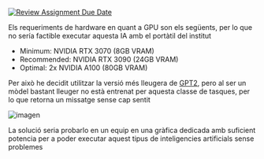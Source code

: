 [![Review Assignment Due Date](https://classroom.github.com/assets/deadline-readme-button-22041afd0340ce965d47ae6ef1cefeee28c7c493a6346c4f15d667ab976d596c.svg)](https://classroom.github.com/a/ehCBajNl)

Els requeriments de hardware en quant a GPU son els següents, per lo que no sería factible executar aquesta IA amb el portàtil del institut
- Minimum: NVIDIA RTX 3070 (8GB VRAM)
- Recommended: NVIDIA RTX 3090 (24GB VRAM)
- Optimal: 2x NVIDIA A100 (80GB VRAM)

Per això he decidit utilitzar la versió més lleugera de [GPT2](https://huggingface.co/openai-community/gpt2), pero al ser un mòdel bastant lleuger no està entrenat per aquesta classe de tasques, per lo que retorna un missatge sense cap sentit

![imagen](https://github.com/user-attachments/assets/dfa80d1c-403c-482f-8b2d-d1a1dc1139bd)

La solució seria probarlo en un equip en una gràfica dedicada amb suficient potencia per a poder executar aquest tipus de inteligencies artificials sense problemes
